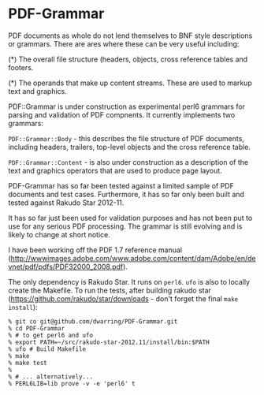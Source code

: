PDF-Grammar
===========

PDF documents as whole do not lend themselves to BNF style descriptions or
grammars. There are ares where these can be very useful including:

(*) The overall file structure (headers, objects, cross reference tables and
footers.

(*) The operands that make up content streams. These are used to markup
text and graphics.

PDF::Grammar is under construction as experimental perl6 grammars for parsing
and  validation of PDF compnents. It currently implements two grammars:

`PDF::Grammar::Body` - this  describes the file structure of PDF documents,
including headers, trailers, top-level objects and the cross reference table.

`PDF::Grammar::Content` - is also under construction as a description of the
text and graphics operators that are used to produce page layout.

PDF-Grammar has so far been tested against a limited sample of PDF documents
and test cases. Furthermore, it has so far only been built and tested against
Rakudo Star 2012-11.

It has so far just been used for validation purposes and has not been put to
use for any serious PDF processing. The grammar is still evolving and is likely
to change at short notice.

I have been working off the PDF 1.7 reference manual (http://wwwimages.adobe.com/www.adobe.com/content/dam/Adobe/en/devnet/pdf/pdfs/PDF32000_2008.pdf).

The only dependency is Rakudo Star. It runs on `perl6`. `ufo` is also to
locally create the Makefile. To run the tests, after building rakudo star
(https://github.com/rakudo/star/downloads - don't forget the final
`make install`):

    % git co git@github.com/dwarring/PDF-Grammar.git
    % cd PDF-Grammar
    % # to get perl6 and ufo
    % export PATH=~/src/rakudo-star-2012.11/install/bin:$PATH
    % ufo # Build Makefile
    % make
    % make test
    %
    % # ... alternatively...
    % PERL6LIB=lib prove -v -e 'perl6' t